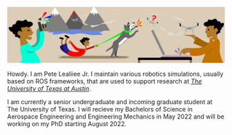 ![_Pete Lealiiee Banner_](https://github.com/PeteLealiieeJ/PeteLealiieeJ/blob/main/images/gitbanner.jpeg?raw=true)

Howdy. I am Pete Lealiiee Jr. I maintain various robotics simulations, usually based on ROS frameworks, that are used to support research at [_The University of Texas at Austin_](https://www.ae.utexas.edu/research/controls-autonomy-robotics). 

I am currently a senior undergraduate and incoming graduate student at The University of Texas. I will recieve my Bachelors of Science in Aerospace Engineering and Engineering Mechanics in May 2022 and will be working on my PhD starting August 2022.


